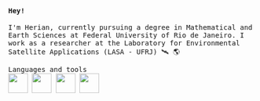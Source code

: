 <h4><samp> Hey! </samp></h4>
<p><samp> I'm Herian, currently pursuing a degree in Mathematical and Earth Sciences at Federal University of Rio de Janeiro. I work as a researcher at the Laboratory for Environmental Satellite Applications (LASA - UFRJ) 🛰️ 🌎</samp>


<p><samp>
  Languages and tools<br>
   <img height = 40 wideth = 40 src="https://cdn.jsdelivr.net/gh/devicons/devicon/icons/python/python-original.svg" /> 
   <img height = 40 wideth = 40 src="https://cdn.jsdelivr.net/gh/devicons/devicon/icons/pandas/pandas-original.svg"/>
   <img height = 40 wideth = 40 src="https://cdn.jsdelivr.net/gh/devicons/devicon/icons/c/c-original.svg" />
   <img height = 40 wideth = 40 src="https://cdn.jsdelivr.net/gh/devicons/devicon/icons/linux/linux-original.svg" /></samp>
